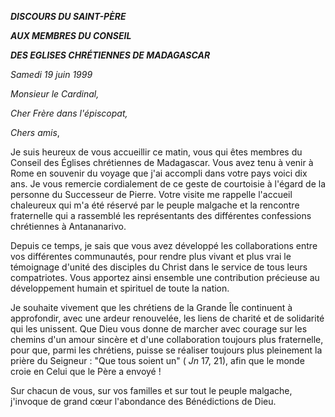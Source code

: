 ***DISCOURS DU SAINT-PÈRE***

***AUX MEMBRES DU CONSEIL***

***DES EGLISES CHRÉTIENNES DE MADAGASCAR***

*Samedi 19 juin 1999*

*Monsieur le Cardinal,*

*Cher Frère dans l'épiscopat,*

*Chers amis*,

Je suis heureux de vous accueillir ce matin, vous qui êtes membres du Conseil des Églises chrétiennes de Madagascar. Vous avez tenu à venir à Rome en souvenir du voyage que j'ai accompli dans votre pays voici dix ans. Je vous remercie cordialement de ce geste de courtoisie à l'égard de la personne du Successeur de Pierre. Votre visite me rappelle l'accueil chaleureux qui m'a été réservé par le peuple malgache et la rencontre fraternelle qui a rassemblé les représentants des différentes confessions chrétiennes à Antananarivo.

Depuis ce temps, je sais que vous avez développé les collaborations entre vos différentes communautés, pour rendre plus vivant et plus vrai le témoignage d'unité des disciples du Christ dans le service de tous leurs compatriotes. Vous apportez ainsi ensemble une contribution précieuse au développement humain et spirituel de toute la nation.

Je souhaite vivement que les chrétiens de la Grande Île continuent à approfondir, avec une ardeur renouvelée, les liens de charité et de solidarité qui les unissent. Que Dieu vous donne de marcher avec courage sur les chemins d'un amour sincère et d'une collaboration toujours plus fraternelle, pour que, parmi les chrétiens, puisse se réaliser toujours plus pleinement la prière du Seigneur : "Que tous soient un" ( *Jn* 17, 21), afin que le monde croie en Celui que le Père a envoyé !

Sur chacun de vous, sur vos familles et sur tout le peuple malgache, j'invoque de grand cœur l'abondance des Bénédictions de Dieu.